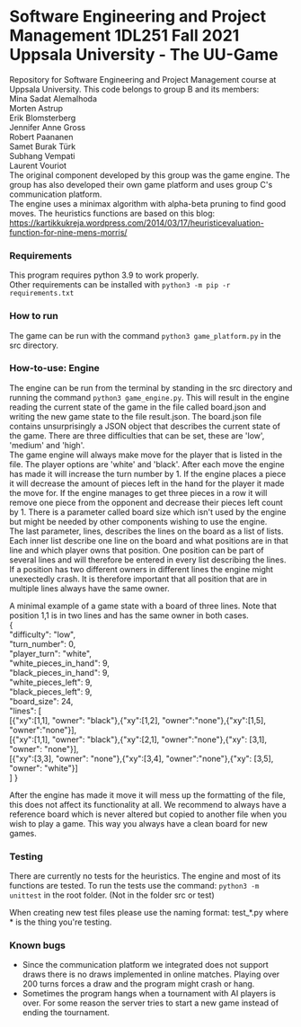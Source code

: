 # Software Engineering and Project Management 1DL251 Fall 2021 Uppsala University - The UU-Game
Repository for Software Engineering and Project Management course at Uppsala University. 
This code belongs to group B and its members:  
Mina Sadat Alemalhoda  
Morten Astrup  
Erik Blomsterberg  
Jennifer Anne Gross  
Robert Paananen  
Samet Burak Türk  
Subhang Vempati  
Laurent Vouriot  
The original component developed by this group was the game engine. The group has also developed their own game platform and uses group C's communication platform.  
The engine uses a minimax algorithm with alpha-beta pruning to find good moves. The heuristics functions are based on this blog: https://kartikkukreja.wordpress.com/2014/03/17/heuristicevaluation-function-for-nine-mens-morris/  
### Requirements
This program requires python 3.9 to work properly.  
Other requirements can be installed with `python3 -m pip -r requirements.txt`  

### How to run
The game can be run with the command `python3 game_platform.py` in the src directory.  

### How-to-use: Engine
The engine can be run from the terminal by standing in the src directory and running the command `python3 game_engine.py`.
This will result in the engine reading the current state of the game in the file called board.json and writing the new game state to the file result.json. 
The board.json file contains unsurprisingly a JSON object that describes the current state of the game. There are three difficulties that can be set, these are 'low', 'medium' and 'high'.  
The game engine will always make move for the player that is listed in the file. The player options are 'white' and 'black'.
After each move the engine has made it will increase the turn number by 1. If the engine places a piece it will decrease the amount of pieces left in the hand for the player it made the move for. If the engine manages to get three pieces in a row it will remove one piece from the opponent and decrease their pieces left count by 1. There is a parameter called board size which isn't used by the engine but might be needed by other components wishing to use the engine.  
The last parameter, lines, describes the lines on the board as a list of lists. Each inner list describe one line on the board and what positions are in that line and which player owns that position.
One position can be part of several lines and will therefore be entered in every list describing the lines. If a position has two different owners in different lines the engine might unexectedly crash. It is therefore important that all position that are in multiple lines always have the same owner.  
  
A minimal example of a game state with a board of three lines. Note that position 1,1 is in two lines and has the same owner in both cases.  
{  
    "difficulty": "low",  
    "turn_number": 0,  
    "player_turn": "white",  
    "white_pieces_in_hand": 9,  
    "black_pieces_in_hand": 9,  
    "white_pieces_left": 9,  
    "black_pieces_left": 9,  
    "board_size": 24,  
    "lines": [  
              [{"xy":[1,1], "owner": "black"},{"xy":[1,2], "owner":"none"},{"xy":[1,5], "owner":"none"}],  
              [{"xy":[1,1], "owner": "black"},{"xy":[2,1], "owner":"none"},{"xy": [3,1], "owner": "none"}],  
              [{"xy":[3,3], "owner": "none"},{"xy":[3,4], "owner":"none"},{"xy": [3,5], "owner": "white"}]  
              ]
    }  
      
After the engine has made it move it will mess up the formatting of the file, this does not affect its functionality at all. We recommend to always have a reference board which is never altered but copied to another file when you wish to play a game. This way you always have a clean board for new games.
### Testing
There are currently no tests for the heuristics. The engine and most of its functions are tested. 
To run the tests use the command:
`python3 -m unittest` in the root folder. (Not in the folder src or test)

When creating new test files please use the naming format: test_*.py where * is the thing you're testing.
### Known bugs
* Since the communication platform we integrated does not support draws there is no draws implemented in online matches. Playing over 200 turns forces a draw and the program might crash or hang.  
* Sometimes the program hangs when a tournament with AI players is over. For some reason the server tries to start a new game instead of ending the tournament.
